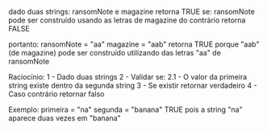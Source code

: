 dado duas strings:
ransomNote e magazine
    retorna TRUE se:
    ransomNote pode ser construído usando as letras de magazine
    do contrário retorna FALSE

portanto:
ransomNote = "aa"
magazine = "aab"
retorna TRUE porque "aab" (de magazine) pode ser construído utilizando 
das letras "aa" de ransomNote

Raciocínio:
1 - Dado duas strings
2 - Validar se:
   2.1 - O valor da primeira string existe dentro da segunda string
3 - Se existir retornar verdadeiro
4 - Caso contrário retornar falso

Exemplo:
primeira = "na"
segunda = "banana"
TRUE pois a string "na" aparece duas vezes em "banana"